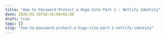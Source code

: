 ```yaml
---
title: "How to Password Protect a Hugo Site Part 1 : Netlify Identity"
date: 2020-01-15T18:16:04+01:00
draft: true
tags: []
slug: "how-to-password-protect-a-hugo-site-part-1-netlify-identity"
---
```


